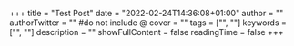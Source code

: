 +++
title = "Test Post"
date = "2022-02-24T14:36:08+01:00"
author = ""
authorTwitter = "" #do not include @
cover = ""
tags = ["", ""]
keywords = ["", ""]
description = ""
showFullContent = false
readingTime = false
+++
